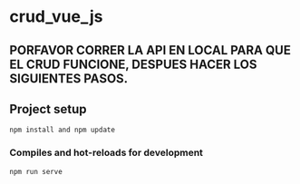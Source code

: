 # crud_vue_js



## PORFAVOR CORRER LA API EN LOCAL PARA QUE EL CRUD FUNCIONE, DESPUES HACER LOS SIGUIENTES PASOS.


## Project setup
```
npm install and npm update
```


### Compiles and hot-reloads for development
```
npm run serve
```

